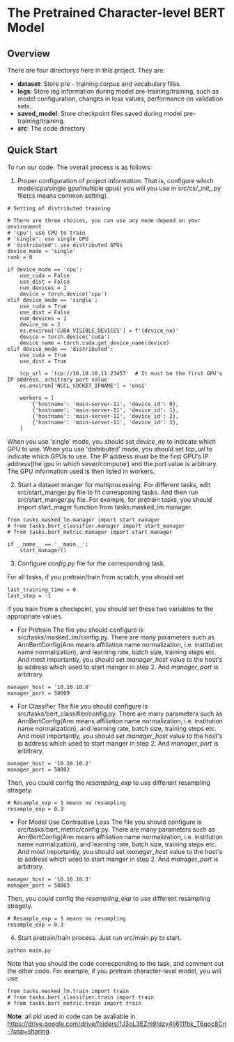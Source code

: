 # The Pretrained Character-level BERT Model

## Overview

There are four directorys here in this project. They are:

+ **dataset**: Store pre - training corpus and vocabulary files.
+ **logs**: Store log information during model pre-training/training, such as model configuration, changes in loss values, performance on validation sets.
+ **saved_model**: Store checkpoint files saved during model pre-training/training.
+ **src**: The code directory




## Quick Start
To run our code. The overall process is as follows:
1. Proper configuration of project information. That is, configure which mode(cpu/single gpu/multiple gpus) you will you use in src/cs/\__init\__.py file(cs means common setting). 
```
# Setting of distributed training

# There are three choices, you can use any mode depend on your environment
# 'cpu': use CPU to train
# 'single': use single GPU
# 'distributed': use distributed GPUs
device_mode = 'single'
rank = 0

if device_mode == 'cpu':
    use_cuda = False
    use_dist = False
    num_devices = 1
    device = torch.device('cpu')
elif device_mode == 'single':
    use_cuda = True
    use_dist = False
    num_devices = 1
    device_no = 2  
    os.environ['CUDA_VISIBLE_DEVICES'] = f'{device_no}'
    device = torch.device('cuda')
    device_name = torch.cuda.get_device_name(device)
elif device_mode == 'distributed':
    use_cuda = True
    use_dist = True

    tcp_url = 'tcp://10.10.10.11:23457'  # It must be the first GPU's IP address, arbitrary port value
    os.environ['NCCL_SOCKET_IFNAME'] = 'eno1'  

    workers = [
        {'hostname': 'main-server-11', 'device_id': 0},
        {'hostname': 'main-server-11', 'device_id': 1},
        {'hostname': 'main-server-11', 'device_id': 2},
        {'hostname': 'main-server-11', 'device_id': 3},
    ]
```
When you use 'single' mode, you should set *device_no* to indicate which GPU to use.
When you use 'distributed' mode, you should set *tcp_url* to indicate which GPUs to use. The IP address must be the first GPU's IP address(the gpu in which sever/computer) and the port value is arbitrary. The GPU information used is then listed in workers.

2. Start a dataset manger for multiprocessing. For different tasks, edit src/start_manger.py file to fit corresponing tasks. And then run src/start_manger.py file. 
For example, for pretrain tasks, you should import start_mager function from tasks.masked_lm.manager.
```
from tasks.masked_lm.manager import start_manager
# from tasks.bert_classifier.manager import start_manager
# from tasks.bert_metric.manager import start_manager

if __name__ == '__main__':
    start_manager()
```

3. Configure *config.py* file for the corresponding task.

For all tasks, if you pretrain/train from scratch, you should set
```
last_training_time = 0
last_step = -1
```
if you train from a checkpoint, you should set these two variables to the appropriate values.


+ For Pretrain
The file you should configure is src/tasks/masked_lm/config.py. There are many parameters such as AnnBertConfig(Ann means affiliation name normalization, i.e. institution name normalization), and learning rate, batch size, training steps etc. And most importantly, you should set *manager_host* value to the host's ip address which used to start manger in step 2. And *manager_port* is arbitrary. 

```
manager_host = '10.10.10.8'
manager_port = 50009
```

+ For Classifier
The file you should configure is src/tasks/bert_classifier/config.py. There are many parameters such as AnnBertConfig(Ann means affiliation name normalization, i.e. institution name normalization), and learning rate, batch size, training steps etc. And most importantly, you should set *manager_host* value to the host's ip address which used to start manger in step 2. And *manager_port* is arbitrary. 

```
manager_host = '10.10.10.2'
manager_port = 50002
```
Then, you could config the *resampling_exp* to use different resampling stragety. 
```
# Resample_exp = 1 means no resampling
resample_exp = 0.3
```

+ For Model Use Contrastive Loss
The file you should configure is src/tasks/bert_metric/config.py. There are many parameters such as AnnBertConfig(Ann means affiliation name normalization, i.e. institution name normalization), and learning rate, batch size, training steps etc. And most importantly, you should set *manager_host* value to the host's ip address which used to start manger in step 2. And *manager_port* is arbitrary. 

```
manager_host = '10.10.10.3'
manager_port = 50003
```
Then, you could config the *resampling_exp* to use different resampling stragety. 
```
# Resample_exp = 1 means no resampling
resample_exp = 0.3
```

4. Start pretrain/train process.
Just run src/main.py to start.
```
python main.py
```
Note that you should the code corresponding to the task, and comment out the other code. For example, if you pretrain character-level model, you will use
```
from tasks.masked_lm.train import train
# from tasks.bert_classifier.train import train
# from tasks.bert_metric.train import train
```

**Note**: all pkl used in code can be avaliable in https://drive.google.com/drive/folders/1J3oL3EZm9Idzy4Ij611fbk_T6qoc8Cn-?usp=sharing.
